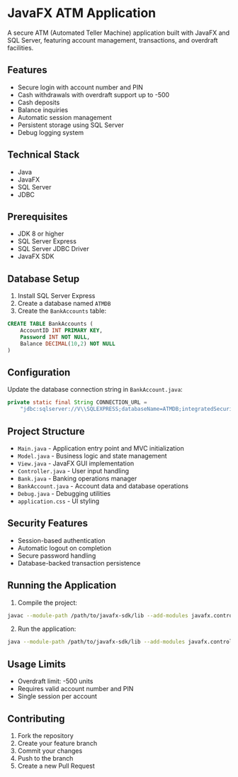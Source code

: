# JavaFX ATM Application

A secure ATM (Automated Teller Machine) application built with JavaFX and SQL Server, featuring account management, transactions, and overdraft facilities.

## Features

- Secure login with account number and PIN
- Cash withdrawals with overdraft support up to -500
- Cash deposits
- Balance inquiries
- Automatic session management
- Persistent storage using SQL Server
- Debug logging system

## Technical Stack

- Java
- JavaFX
- SQL Server
- JDBC

## Prerequisites

- JDK 8 or higher
- SQL Server Express
- SQL Server JDBC Driver
- JavaFX SDK

## Database Setup

1. Install SQL Server Express
2. Create a database named `ATMDB`
3. Create the `BankAccounts` table:
```sql
CREATE TABLE BankAccounts (
    AccountID INT PRIMARY KEY,
    Password INT NOT NULL,
    Balance DECIMAL(10,2) NOT NULL
)
```

## Configuration

Update the database connection string in `BankAccount.java`:
```java
private static final String CONNECTION_URL = 
    "jdbc:sqlserver://V\\SQLEXPRESS;databaseName=ATMDB;integratedSecurity=true;trustServerCertificate=true;";
```

## Project Structure

- `Main.java` - Application entry point and MVC initialization
- `Model.java` - Business logic and state management
- `View.java` - JavaFX GUI implementation
- `Controller.java` - User input handling
- `Bank.java` - Banking operations manager
- `BankAccount.java` - Account data and database operations
- `Debug.java` - Debugging utilities
- `application.css` - UI styling

## Security Features

- Session-based authentication
- Automatic logout on completion
- Secure password handling
- Database-backed transaction persistence

## Running the Application

1. Compile the project:
```bash
javac --module-path /path/to/javafx-sdk/lib --add-modules javafx.controls *.java
```

2. Run the application:
```bash
java --module-path /path/to/javafx-sdk/lib --add-modules javafx.controls Main
```

## Usage Limits

- Overdraft limit: -500 units
- Requires valid account number and PIN
- Single session per account

## Contributing

1. Fork the repository
2. Create your feature branch
3. Commit your changes
4. Push to the branch
5. Create a new Pull Request
